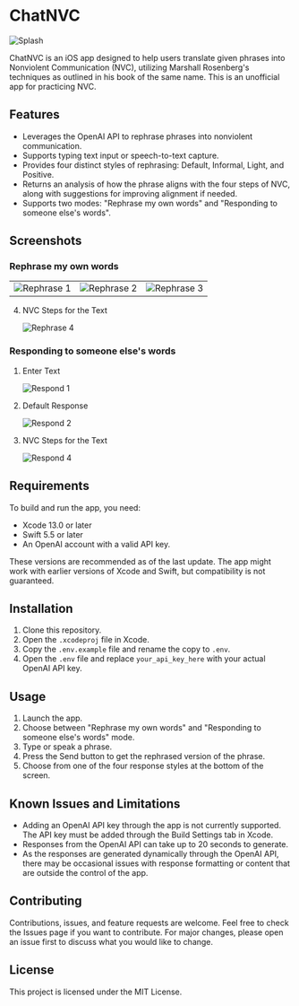 # ChatNVC

![Splash](screenshots/Splash.png)

ChatNVC is an iOS app designed to help users translate given phrases into Nonviolent Communication (NVC), utilizing Marshall Rosenberg's techniques as outlined in his book of the same name. This is an unofficial app for practicing NVC.

## Features

- Leverages the OpenAI API to rephrase phrases into nonviolent communication.
- Supports typing text input or speech-to-text capture.
- Provides four distinct styles of rephrasing: Default, Informal, Light, and Positive.
- Returns an analysis of how the phrase aligns with the four steps of NVC, along with suggestions for improving alignment if needed.
- Supports two modes: "Rephrase my own words" and "Responding to someone else's words".

## Screenshots

### Rephrase my own words
<table>
  <tr>
    <td>
      <img src="Screenshots/Rephrase_1.png" alt="Rephrase 1">
    </td>
    <td>
      <img src="Screenshots/Rephrase_2.png" alt="Rephrase 2">
    </td>
    <td>
      <img src="Screenshots/Rephrase_3.png" alt="Rephrase 3">
    </td>
  </tr>
</table>





4. NVC Steps for the Text

   ![Rephrase 4](screenshots/Rephrase_4.png)

### Responding to someone else's words

1. Enter Text

   ![Respond 1](screenshots/Respond_1.png)

2. Default Response

   ![Respond 2](screenshots/Respond_2.png)

4. NVC Steps for the Text

   ![Respond 4](screenshots/Respond_3.png)

## Requirements

To build and run the app, you need:

- Xcode 13.0 or later
- Swift 5.5 or later
- An OpenAI account with a valid API key.

These versions are recommended as of the last update. The app might work with earlier versions of Xcode and Swift, but compatibility is not guaranteed.

## Installation

1. Clone this repository.
2. Open the `.xcodeproj` file in Xcode.
3. Copy the `.env.example` file and rename the copy to `.env`.
4. Open the `.env` file and replace `your_api_key_here` with your actual OpenAI API key.

## Usage

1. Launch the app.
2. Choose between "Rephrase my own words" and "Responding to someone else's words" mode.
3. Type or speak a phrase.
4. Press the Send button to get the rephrased version of the phrase.
5. Choose from one of the four response styles at the bottom of the screen.

## Known Issues and Limitations

- Adding an OpenAI API key through the app is not currently supported. The API key must be added through the Build Settings tab in Xcode.
- Responses from the OpenAI API can take up to 20 seconds to generate.
- As the responses are generated dynamically through the OpenAI API, there may be occasional issues with response formatting or content that are outside the control of the app.

## Contributing

Contributions, issues, and feature requests are welcome. Feel free to check the Issues page if you want to contribute. For major changes, please open an issue first to discuss what you would like to change.

## License

This project is licensed under the MIT License.
